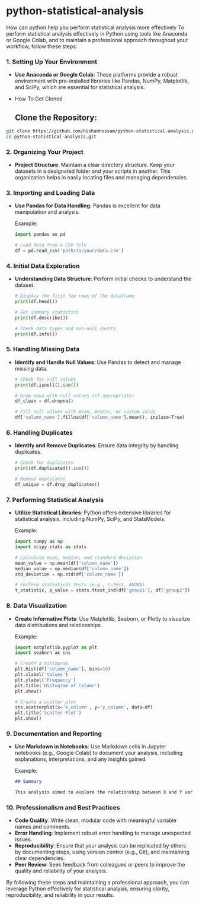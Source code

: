 # python-statistical-analysis
How can python help you perform statistical analysis more effectively
To perform statistical analysis effectively in Python using tools like Anaconda or Google Colab, and to maintain a professional approach throughout your workflow, follow these steps:

### 1. Setting Up Your Environment

- **Use Anaconda or Google Colab**: These platforms provide a robust environment with pre-installed libraries like Pandas, NumPy, Matplotlib, and SciPy, which are essential for statistical analysis.
- How To Get Cloned

  
  ## Clone the Repository:

```bash
git clone https://github.com/hishamhossam/python-statistical-analysis.git
cd python-statistical-analysis.git
```

### 2. Organizing Your Project

- **Project Structure**: Maintain a clear directory structure. Keep your datasets in a designated folder and your scripts in another. This organization helps in easily locating files and managing dependencies.

### 3. Importing and Loading Data

- **Use Pandas for Data Handling**: Pandas is excellent for data manipulation and analysis.
  
  Example:
  ```python
  import pandas as pd
  
  # Load data from a CSV file
  df = pd.read_csv('path/to/your/data.csv')
  ```

### 4. Initial Data Exploration

- **Understanding Data Structure**: Perform initial checks to understand the dataset.

  ```python
  # Display the first few rows of the dataframe
  print(df.head())
  
  # Get summary statistics
  print(df.describe())
  
  # Check data types and non-null counts
  print(df.info())
  ```

### 5. Handling Missing Data

- **Identify and Handle Null Values**: Use Pandas to detect and manage missing data.
  
  ```python
  # Check for null values
  print(df.isnull().sum())
  
  # Drop rows with null values (if appropriate)
  df_clean = df.dropna()
  
  # Fill null values with mean, median, or custom value
  df['column_name'].fillna(df['column_name'].mean(), inplace=True)
  ```

### 6. Handling Duplicates

- **Identify and Remove Duplicates**: Ensure data integrity by handling duplicates.
  
  ```python
  # Check for duplicates
  print(df.duplicated().sum())
  
  # Remove duplicates
  df_unique = df.drop_duplicates()
  ```

### 7. Performing Statistical Analysis

- **Utilize Statistical Libraries**: Python offers extensive libraries for statistical analysis, including NumPy, SciPy, and StatsModels.

  Example:
  ```python
  import numpy as np
  import scipy.stats as stats
  
  # Calculate mean, median, and standard deviation
  mean_value = np.mean(df['column_name'])
  median_value = np.median(df['column_name'])
  std_deviation = np.std(df['column_name'])
  
  # Perform statistical tests (e.g., t-test, ANOVA)
  t_statistic, p_value = stats.ttest_ind(df['group1'], df['group2'])
  ```

### 8. Data Visualization

- **Create Informative Plots**: Use Matplotlib, Seaborn, or Plotly to visualize data distributions and relationships.
  
  Example:
  ```python
  import matplotlib.pyplot as plt
  import seaborn as sns
  
  # Create a histogram
  plt.hist(df['column_name'], bins=10)
  plt.xlabel('Values')
  plt.ylabel('Frequency')
  plt.title('Histogram of Column')
  plt.show()
  
  # Create a scatter plot
  sns.scatterplot(x='x_column', y='y_column', data=df)
  plt.title('Scatter Plot')
  plt.show()
  ```

### 9. Documentation and Reporting

- **Use Markdown in Notebooks**: Use Markdown cells in Jupyter notebooks (e.g., Google Colab) to document your analysis, including explanations, interpretations, and any insights gained.
  
  Example:
  ```markdown
  ## Summary
  
  This analysis aimed to explore the relationship between X and Y variables. We found that...
  ```

### 10. Professionalism and Best Practices

- **Code Quality**: Write clean, modular code with meaningful variable names and comments.
- **Error Handling**: Implement robust error handling to manage unexpected issues.
- **Reproducibility**: Ensure that your analysis can be replicated by others by documenting steps, using version control (e.g., Git), and maintaining clear dependencies.
- **Peer Review**: Seek feedback from colleagues or peers to improve the quality and reliability of your analysis.

By following these steps and maintaining a professional approach, you can leverage Python effectively for statistical analysis, ensuring clarity, reproducibility, and reliability in your results.

